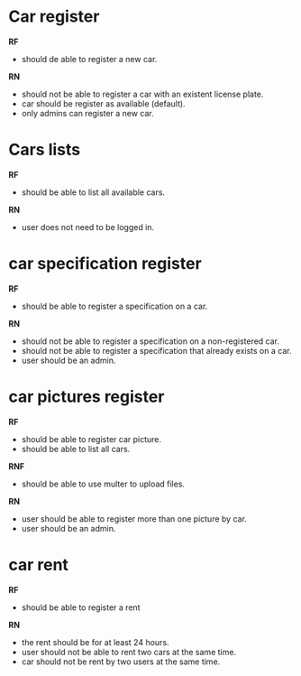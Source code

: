 # Car register

**RF**
- should de able to register a new car.

**RN** 
- should not be able to register a car with an existent license plate.
- car should be register as available (default).
- only admins can register a new car.

# Cars lists

**RF**
- should be able to list all available cars.

**RN**
- user does not need to be logged in.

# car specification register

**RF**
- should be able to register a specification on a car.

**RN**
- should not be able to register a specification on a non-registered car.
- should not be able to register a specification that already exists on a car.
- user should be an admin.

# car pictures register 

**RF**
- should be able to register car picture.
- should be able to list all cars.

**RNF**
- should be able to use multer to upload files.

**RN**
- user should be able to register more than one picture by car.
- user should be an admin.

# car rent

**RF**
- should be able to register a rent

**RN**
- the rent should be for at least 24 hours.
- user should not be able to rent two cars at the same time.
- car should not be rent by two users at the same time.

